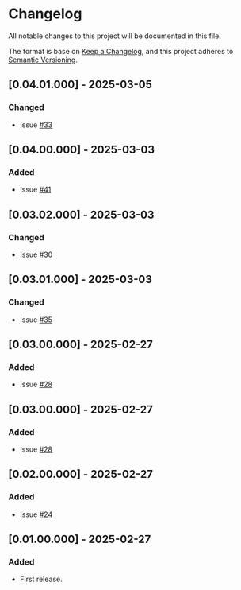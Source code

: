 # Changelog
All notable changes to this project will be documented in this file.

The format is base on [Keep a Changelog](https://keepachangelog.com/en/1.1.0/), and this project adheres to [Semantic Versioning](https://semver.org/spec/v2.0.0.html).


## [0.04.01.000] - 2025-03-05
### Changed
- Issue [#33](https://github.com/j3-signalroom/ccaf-avro_schema_helpers-python_lib/issues/33)

## [0.04.00.000] - 2025-03-03
### Added
- Issue [#41](https://github.com/j3-signalroom/ccaf-avro_schema_helpers-python_lib/issues/41)

## [0.03.02.000] - 2025-03-03
### Changed
- Issue [#30](https://github.com/j3-signalroom/ccaf-avro_schema_helpers-python_lib/issues/30)

## [0.03.01.000] - 2025-03-03
### Changed
- Issue [#35](https://github.com/j3-signalroom/ccaf-avro_schema_helpers-python_lib/issues/35)

## [0.03.00.000] - 2025-02-27
### Added
- Issue [#28](https://github.com/j3-signalroom/ccaf-avro_schema_helpers-python_lib/issues/28)

## [0.03.00.000] - 2025-02-27
### Added
- Issue [#28](https://github.com/j3-signalroom/ccaf-avro_schema_helpers-python_lib/issues/28)

## [0.02.00.000] - 2025-02-27
### Added
- Issue [#24](https://github.com/j3-signalroom/ccaf-avro_schema_helpers-python_lib/issues/24)

## [0.01.00.000] - 2025-02-27
### Added
- First release.